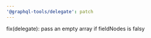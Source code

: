 ```yaml
---
'@graphql-tools/delegate': patch
---
```


fix(delegate): pass an empty array if fieldNodes is falsy
